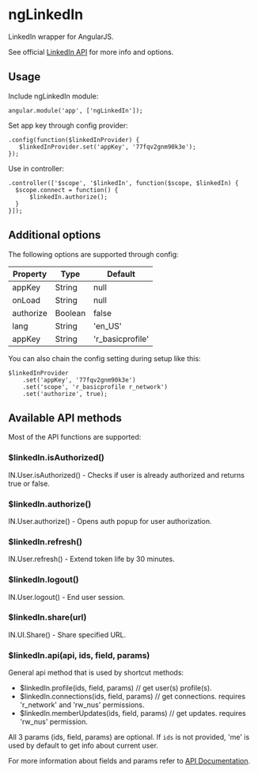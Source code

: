 ngLinkedIn
==========

LinkedIn wrapper for AngularJS.

See official [LinkedIn API](https://developer.linkedin.com/documents/javascript-api-reference-0) for more info and options.

## Usage ##

Include ngLinkedIn module:

```
angular.module('app', ['ngLinkedIn']);
```

Set app key through config provider:

```
.config(function($linkedInProvider) {
   $linkedInProvider.set('appKey', '77fqv2gnm90k3e');
});
```

Use in controller:

```
.controller(['$scope', '$linkedIn', function($scope, $linkedIn) {
  $scope.connect = function() {
      $linkedIn.authorize();
  }
}]);
```

## Additional options ##

The following options are supported through config:

Property      | Type          | Default
------------- | ------------- | -------------
appKey        | String        | null
onLoad        | String        | null
authorize     | Boolean       | false
lang          | String        | 'en_US'
appKey        | String        | 'r_basicprofile'


You can also chain the config setting during setup like this:

```
$linkedInProvider
    .set('appKey', '77fqv2gnm90k3e')
    .set('scope', 'r_basicprofile r_network')
    .set('authorize', true);
```

## Available API methods ##

Most of the API functions are supported:

### $linkedIn.isAuthorized() ###
IN.User.isAuthorized() - Checks if user is already authorized and returns true or false.

### $linkedIn.authorize() ###
IN.User.authorize() - Opens auth popup for user authorization.

### $linkedIn.refresh() ###
IN.User.refresh() - Extend token life by 30 minutes.

### $linkedIn.logout() ###
IN.User.logout() - End user session.

### $linkedIn.share(url) ###
IN.UI.Share() - Share specified URL.

### $linkedIn.api(api, ids, field, params) ###
General api method that is used by shortcut methods:

* $linkedIn.profile(ids, field, params)         // get user(s) profile(s).
* $linkedIn.connections(ids, field, params)     // get connections. requires 'r_network' and 'rw_nus' permissions.
* $linkedIn.memberUpdates(ids, field, params)   // get updates. requires 'rw_nus' permission.

All 3 params (ids, field, params) are optional. If `ids` is not provided, 'me' is used by default to get info about current user.

For more information about fields and params refer to [API Documentation](http://developer.linkedin.com/documents/making-api-requests-using-inapi).